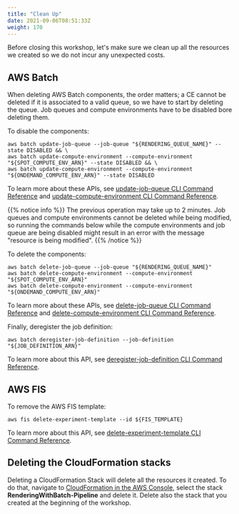 ```yaml
---
title: "Clean Up"
date: 2021-09-06T08:51:33Z
weight: 170
---
```


Before closing this workshop, let's make sure we clean up all the resources we created so we do not incur any unexpected costs.

## AWS Batch

When deleting AWS Batch components, the order matters; a CE cannot be deleted if it is associated to a valid queue, so we have to start by deleting the queue. Job queues and compute environments have to be disabled bore deleting them.

To disable the components:

```
aws batch update-job-queue --job-queue "${RENDERING_QUEUE_NAME}" --state DISABLED && \
aws batch update-compute-environment --compute-environment "${SPOT_COMPUTE_ENV_ARN}" --state DISABLED && \
aws batch update-compute-environment --compute-environment "${ONDEMAND_COMPUTE_ENV_ARN}" --state DISABLED
```

To learn more about these APIs, see [update-job-queue CLI Command Reference](https://docs.aws.amazon.com/cli/latest/reference/batch/update-job-queue.html) and [update-compute-environment CLI Command Reference](https://docs.aws.amazon.com/cli/latest/reference/batch/update-compute-environment.html).

{{% notice info %}}
The previous operation may take up to 2 minutes. Job queues and compute environments cannot be deleted while being modified, so running the commands below while the compute environments and job queue are being disabled might result in an error with the message "resource is being modified".
{{% /notice %}}

To delete the components:

```
aws batch delete-job-queue --job-queue "${RENDERING_QUEUE_NAME}"
aws batch delete-compute-environment --compute-environment "${SPOT_COMPUTE_ENV_ARN}"
aws batch delete-compute-environment --compute-environment "${ONDEMAND_COMPUTE_ENV_ARN}"
```

To learn more about these APIs, see [delete-job-queue CLI Command Reference](https://docs.aws.amazon.com/cli/latest/reference/batch/delete-job-queue.html) and [delete-compute-environment CLI Command Reference](https://docs.aws.amazon.com/cli/latest/reference/batch/delete-compute-environment.html).

Finally, deregister the job definition:

```
aws batch deregister-job-definition --job-definition "${JOB_DEFINITION_ARN}"
```

To learn more about this API, see [deregister-job-definition CLI Command Reference](https://docs.aws.amazon.com/cli/latest/reference/batch/deregister-job-definition.html).

## AWS FIS

To remove the AWS FIS template:
```
aws fis delete-experiment-template --id ${FIS_TEMPLATE}
```

To learn more about this API, see [delete-experiment-template CLI Command Reference](https://docs.aws.amazon.com/cli/latest/reference/fis/delete-experiment-template.html).

## Deleting the CloudFormation stacks

Deleting a CloudFormation Stack will delete all the resources it created.
To do that, navigate to [CloudFormation in the AWS Console](https://console.aws.amazon.com/cloudformation/home),
select the stack **RenderingWithBatch-Pipeline** and delete it. Delete also the stack that you created at the beginning of the workshop.
